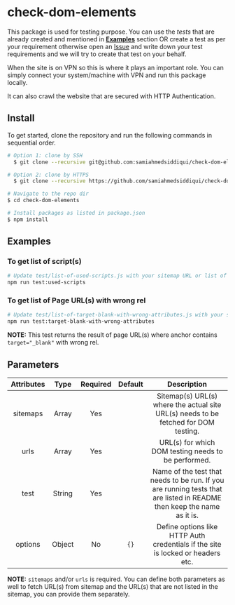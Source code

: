 # check-dom-elements

This package is used for testing purpose. You can use the *tests* that are
already created and mentioned in **[Examples](#examples)** section OR create
a test as per your requirement otherwise open an [Issue](https://github.com/samiahmedsiddiqui/check-dom-elements/issues)
and write down your test requirements and we will try to create that test
on your behalf.

When the site is on VPN so this is where it plays an important role. You can
simply connect your system/machine with VPN and run this package locally.

It can also crawl the website that are secured with HTTP Authentication.

## Install

To get started, clone the repository and run the following commands in sequential order.

```bash
# Option 1: clone by SSH
  $ git clone --recursive git@github.com:samiahmedsiddiqui/check-dom-elements.git

# Option 2: clone by HTTPS
  $ git clone --recursive https://github.com/samiahmedsiddiqui/check-dom-elements.git

# Navigate to the repo dir
$ cd check-dom-elements

# Install packages as listed in package.json
$ npm install
```

## Examples

### To get list of script(s)

```bash
# Update test/list-of-used-scripts.js with your sitemap URL or list of URL(s).
npm run test:used-scripts
```

### To get list of Page URL(s) with wrong rel

```bash
# Update test/list-of-target-blank-with-wrong-attributes.js with your sitemap URL or list of URL(s).
npm run test:target-blank-with-wrong-attributes
```

**NOTE:** This test returns the result of page URL(s) where anchor contains `target="_blank"` with wrong rel.

## Parameters

| Attributes |  Type  | Required | Default |                                                       Description                                                      |
|:----------:|:------:|:--------:|:-------:|:----------------------------------------------------------------------------------------------------------------------:|
|  sitemaps  |  Array |    Yes   |         | Sitemap(s) URL(s) where the actual site URL(s) needs to be fetched for DOM testing.                                    |
|    urls    |  Array |    Yes   |         | URL(s) for which DOM testing needs to be performed.                                                                    |
|    test    | String |    Yes   |         | Name of the test that needs to be run. If you are running tests that are listed in README then keep the name as it is. |
|   options  | Object |    No    |   `{}`  | Define options like HTTP Auth credentials if the site is locked or headers etc.                                        |

**NOTE:** `sitemaps` and/or `urls` is required. You can define both parameters
as well to fetch URL(s) from sitemap and the URL(s) that are not listed in the
sitemap, you can provide them separately.
